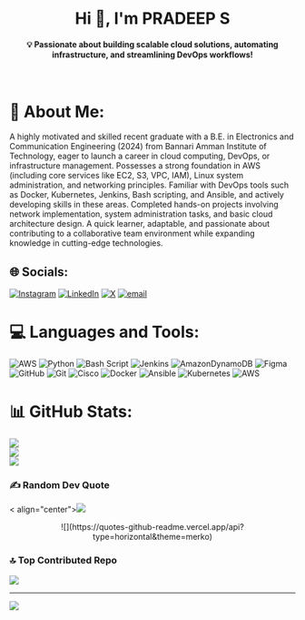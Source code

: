 **<h1 align="center">Hi 👋, I'm PRADEEP S</h1>**
**<h4 align="center">💡 Passionate about building scalable cloud solutions, automating infrastructure, and streamlining DevOps workflows!</h4>**
<br>


# 💫 About Me:
A highly motivated and skilled recent graduate with a B.E. in Electronics and Communication Engineering (2024) from Bannari Amman Institute of Technology, eager to launch a career in cloud computing, DevOps, or infrastructure management.  Possesses a strong foundation in AWS (including core services like EC2, S3, VPC, IAM), Linux system administration, and networking principles.  Familiar with DevOps tools such as Docker, Kubernetes, Jenkins, Bash scripting, and Ansible, and actively developing skills in these areas.  Completed hands-on projects involving network implementation, system administration tasks, and basic cloud architecture design.  A quick learner, adaptable, and passionate about contributing to a collaborative team environment while expanding knowledge in cutting-edge technologies.


## 🌐 Socials:
[![Instagram](https://img.shields.io/badge/Instagram-%23E4405F.svg?logo=Instagram&logoColor=white)](https://instagram.com/https://www.instagram.com/__pradeep_s_7?igsh=MWJrb3Ftd3hybjNmZw==) [![LinkedIn](https://img.shields.io/badge/LinkedIn-%230077B5.svg?logo=linkedin&logoColor=white)](https://linkedin.com/in/https://www.linkedin.com/in/pradeep-s-119902245/)  [![X](https://img.shields.io/badge/X-black.svg?logo=X&logoColor=white)](https://x.com/https://x.com/SPRADEEP98424?t=ic2FzBDubR_ocFzM7Vk2IQ&s=09) [![email](https://img.shields.io/badge/Email-D14836?logo=gmail&logoColor=white)](mailto:sureshpradeep.93454@gmail.com) 

# 💻 Languages and Tools:
![AWS](https://img.shields.io/badge/AWS-%23FF9900.svg?style=for-the-badge&logo=amazon-aws&logoColor=white) ![Python](https://img.shields.io/badge/python-3670A0?style=for-the-badge&logo=python&logoColor=ffdd54) ![Bash Script](https://img.shields.io/badge/bash_script-%23121011.svg?style=for-the-badge&logo=gnu-bash&logoColor=white) ![Jenkins](https://img.shields.io/badge/jenkins-%232C5263.svg?style=for-the-badge&logo=jenkins&logoColor=white) ![AmazonDynamoDB](https://img.shields.io/badge/Amazon%20DynamoDB-4053D6?style=for-the-badge&logo=Amazon%20DynamoDB&logoColor=white) ![Figma](https://img.shields.io/badge/figma-%23F24E1E.svg?style=for-the-badge&logo=figma&logoColor=white) ![GitHub](https://img.shields.io/badge/github-%23121011.svg?style=for-the-badge&logo=github&logoColor=white) ![Git](https://img.shields.io/badge/git-%23F05033.svg?style=for-the-badge&logo=git&logoColor=white) ![Cisco](https://img.shields.io/badge/cisco-%23049fd9.svg?style=for-the-badge&logo=cisco&logoColor=black) ![Docker](https://img.shields.io/badge/docker-%230db7ed.svg?style=for-the-badge&logo=docker&logoColor=white) ![Ansible](https://img.shields.io/badge/ansible-%231A1918.svg?style=for-the-badge&logo=ansible&logoColor=white) ![Kubernetes](https://img.shields.io/badge/kubernetes-%23326ce5.svg?style=for-the-badge&logo=kubernetes&logoColor=white) ![AWS](https://img.shields.io/badge/AWS-%23FF9900.svg?style=for-the-badge&logo=amazon-aws&logoColor=white)
# 📊 GitHub Stats:
![](https://github-readme-stats.vercel.app/api?username=pradeep1803&theme=dark&hide_border=false&include_all_commits=false&count_private=false)<br/>
![](https://github-readme-streak-stats.herokuapp.com/?user=pradeep1803&theme=dark&hide_border=false)<br/>
![](https://github-readme-stats.vercel.app/api/top-langs/?username=pradeep1803&theme=dark&hide_border=false&include_all_commits=false&count_private=false&layout=compact)


### ✍️ Random Dev Quote
< align="center">![](https://quotes-github-readme.vercel.app/api?type=horizontal&theme=merko)
<p align="center">
  ![](https://quotes-github-readme.vercel.app/api?type=horizontal&theme=merko)
</p>


### 🔝 Top Contributed Repo
![](https://github-contributor-stats.vercel.app/api?username=pradeep1803&limit=5&theme=dark&combine_all_yearly_contributions=true)

---
[![](https://visitcount.itsvg.in/api?id=pradeep1803&icon=0&color=0)](https://visitcount.itsvg.in)

<!-- Proudly created with GPRM ( https://gprm.itsvg.in ) -->


